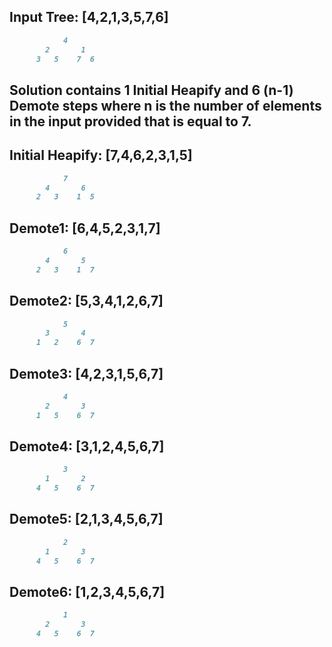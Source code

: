 ## Input Tree: [4,2,1,3,5,7,6] 
``` markdown
			4
		2		1
	  3   5    7  6
```

## Solution contains 1 Initial Heapify and 6 (n-1) Demote steps where n is the number of elements in the input provided that is equal to 7. 

## Initial Heapify: [7,4,6,2,3,1,5]
``` markdown
			7
		4		6
	  2   3    1  5
``` 
## Demote1: [6,4,5,2,3,1,7]
``` markdown
			6
		4		5
	  2   3    1  7
``` 
## Demote2: [5,3,4,1,2,6,7]
``` markdown
			5
		3		4
	  1   2    6  7
``` 
## Demote3: [4,2,3,1,5,6,7]
``` markdown
			4
		2		3
	  1   5    6  7
```
## Demote4: [3,1,2,4,5,6,7]
``` markdown
			3
		1		2
	  4   5    6  7
```
## Demote5: [2,1,3,4,5,6,7]
``` markdown
			2
		1		3
	  4   5    6  7
```
## Demote6: [1,2,3,4,5,6,7]
``` markdown
			1
		2		3
	  4   5    6  7
```
